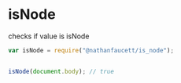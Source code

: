 isNode
=======

checks if value is isNode

```javascript
var isNode = require("@nathanfaucett/is_node");


isNode(document.body); // true
```

